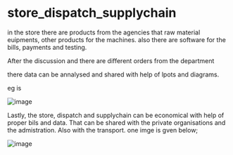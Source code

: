 # store_dispatch_supplychain

in the store there are products from the agencies that raw material euipments, other products for the machines. also there are software for the bills, payments and testing.

After the discussion and there are different orders from the department 

there data can be annalysed and shared with help of lpots and diagrams.

eg is 

![image](https://github.com/user-attachments/assets/59c555bc-b68d-4397-80e0-b300e7a1adf4)



Lastly, the store, dispatch and supplychain can be economical with help of proper bils and data. That can be shared with the private organisations and the admistration. Also 
with the transport. one imge is gven below;



![image](https://github.com/user-attachments/assets/4e33fe5a-36ca-447e-82e3-078dfc8f8d52)
